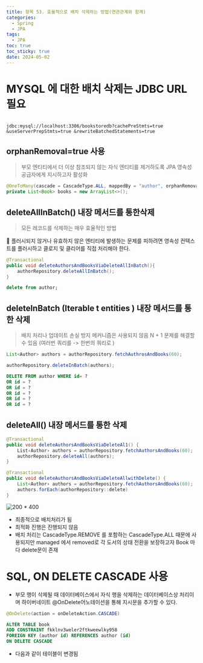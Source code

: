 ```yaml
---
title: 항목 53. 효율적으로 배치 삭제하는 방법(연관관계와 함께)
categories:
  - Spring
  - JPA
tags:
  - JPA
toc: true
toc_sticky: true
date: 2024-05-02
---
```


# MYSQL 에 대한 배치 삭제는 JDBC URL 필요
```url

jdbc:mysql://localhost:3306/bookstoredb?cachePreStmts=true &useServerPrepStmts=true &rewriteBatchedStatements=true

```

## orphanRemoval=true 사용
> 부모 엔티티에서 더 이상 참조되지 않는 자식 엔티티를 제거하도록 JPA 영속성 공급자에게 지시하고자 활성화

```java
@OneToMany(cascade = CascadeType.ALL, mappedBy = "author", orphanRemoval = true)
private List<Book> books = new ArrayList<>();
```

## deleteAllInBatch() 내장 메서드를 통한삭제
> 모든 레코드를 삭제하는 매우 효율적인 방법

📌 플러시되지 않거나 유효하지 않은 엔티티에 발생하는 문제를 피하려면 영속성 컨텍스트를 플러시하고 클로지 및 클리어를 직접 처리해야 한다. 


```java
@Transactional
public void deleteAuthorsAndBooksViaDeleteAllInBatch(){
	authorRepository.deleteAllInBatch(); 
}
```

```sql
delete from author;
```

## deleteInBatch (Iterable  t entities ) 내장 메서드를 통한 삭제
> 배치 처리나 업데이트 손실 방지 메커니즘은 사용되지 않음 
> N + 1 문제를 해결할 수 있음 (여러번 쿼리를 -> 한번의 쿼리로 )

```java
List<Author> authors = authorRepository.fetchAuthrosAndBooks(60);

authorRepository.deleteInBatch(authors);
```

```sql
DELETE FROM author WHERE id= ?
OR id = ? 
OR id = ? 
OR id = ? 
OR id = ? 
OR id = ?

```

## deleteAll() 내장 메서드를 통한 삭제

```java
@Transactional
public void deleteAuthorsAndBooksViaDeleteAl1() {
	List‹Author› authors = authorRepository.fetchAuthorsAndBooks(60);
	authorRepository.deleteAll(authors);
}
```

```java
@Transactional
public void deleteAuthorsAndBooksViaDeleteAllwithDelete() {
	List<Author› authors = authorRepository.fetchAuthorsAndBooks(60);
	authors.forEach(authorRepository::delete)
}
```
![200 \* 400](https://i.imgur.com/Rx9a3jG.png)
- 최종적으로 배치처리가 됨 
- 최적화 진행은 진행되지 않음
- 배치 처리는 CascadeType.REMOVE 를 포함하는 CascadeType.ALL 때문에 사용되지만 managed 에서 removed로 각 도서의 상태 전환을 보장하고자 Book 마다 delete문이 존재

# SQL, ON DELETE CASCADE 사용

- 부모 행이 삭제될 때 데이터베이스에서 자식 행을 삭제하는 데이터베이스상 처리이며 하이버네이트 @OnDelete어노테이션을 통해 지시문을 추가할 수 있다. 

```java
@OnDelete(action = onDeleteAction.CASCADE)
```

```sql
ALTER TABLE book
ADD CONSTRAINT fkklnv3weler2ftkweewlky958 
FOREIGN KEY (author id) REFERENCES author (id) 
ON DELETE CASCADE

```

- 다음과 같이 테이블이 변경됨

